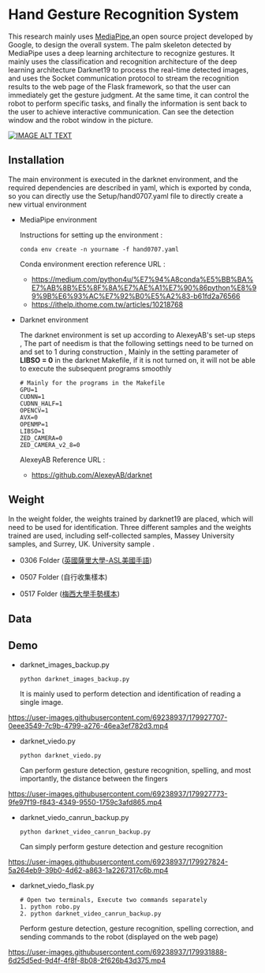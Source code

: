 # Hand Gesture Recognition System

This research mainly uses [MediaPipe](https://google.github.io/mediapipe/),an open source project developed by Google, to design the overall system. The palm skeleton detected by MediaPipe uses a deep learning architecture to recognize gestures. It mainly uses the classification and recognition architecture of the deep learning architecture Darknet19 to process the real-time detected images, and uses the Socket communication protocol to stream the recognition results to the web page of the Flask framework, so that the user can immediately get the gesture judgment. At the same time, it can control the robot to perform specific tasks, and finally the information is sent back to the user to achieve interactive communication. Can see the detection window and the robot window in the picture.

[![IMAGE ALT TEXT ](https://user-images.githubusercontent.com/69238937/180014528-ea1cb9ff-20a8-4c89-a7c0-9b2a3e8ef9dd.png)](https://youtu.be/J3_uRAxIRy4 "Hand Gesture Recognition System" )


## Installation

  The main environment is executed in the darknet environment, and the required dependencies are described in yaml, which is exported by conda, so you can directly use the Setup/hand0707.yaml file to directly create a new virtual environment

* MediaPipe environment

  Instructions for setting up the environment :
  
  ```P
  conda env create -n yourname -f hand0707.yaml
  ```

  Conda environment erection reference URL : 
  * <https://medium.com/python4u/%E7%94%A8conda%E5%BB%BA%E7%AB%8B%E5%8F%8A%E7%AE%A1%E7%90%86python%E8%99%9B%E6%93%AC%E7%92%B0%E5%A2%83-b61fd2a76566>
  * <https://ithelp.ithome.com.tw/articles/10218768>

* Darknet environment

  The darknet environment is set up according to AlexeyAB's set-up steps , The part of needism is that the following settings need to be turned on and set to 1 during construction , Mainly in the setting parameter of **LIBSO = 0** in the darknet Makefile, if it is not turned on, it will not be able to execute the subsequent programs smoothly

  ```P
  # Mainly for the programs in the Makefile
  GPU=1
  CUDNN=1
  CUDNN_HALF=1
  OPENCV=1
  AVX=0
  OPENMP=1
  LIBSO=1
  ZED_CAMERA=0
  ZED_CAMERA_v2_8=0
  ```
  
  AlexeyAB Reference URL :
  
  * <https://github.com/AlexeyAB/darknet>

## Weight

  In the weight folder, the weights trained by darknet19 are placed, which will need to be used for identification. Three different samples and the weights trained are used, including self-collected samples, Massey University samples, and Surrey, UK. University sample .
       
  * 0306 Folder ([英國薩里大學-ASL美國手語](https://www.kaggle.com/datasets/mrgeislinger/asl-rgb-depth-fingerspelling-spelling-it-out))

  * 0507 Folder (自行收集樣本)
  
  * 0517 Folder ([梅西大學手勢樣本](https://www.massey.ac.nz/~albarcza/gesture_dataset2012.html))

## Data


## Demo

* darknet_images_backup.py

  ```P
  python darknet_images_backup.py
  ```

  It is mainly used to perform detection and identification of reading a single image.

https://user-images.githubusercontent.com/69238937/179927707-0eee3549-7c9b-4799-a276-46ea3ef782d3.mp4 

* darknet_viedo.py

  ```P
  python darknet_viedo.py
  ```

  Can perform gesture detection, gesture recognition, spelling, and most importantly, the distance between the fingers

https://user-images.githubusercontent.com/69238937/179927773-9fe97f19-f843-4349-9550-1759c3afd865.mp4

* darknet_viedo_canrun_backup.py

  ```P
  python darknet_video_canrun_backup.py
  ```

  Can simply perform gesture detection and gesture recognition

https://user-images.githubusercontent.com/69238937/179927824-5a264eb9-39b0-4d62-a863-1a2267317c6b.mp4

* darknet_viedo_flask.py

  ```P
  # Open two terminals, Execute two commands separately
  1. python robo.py
  2. python darknet_video_canrun_backup.py
  ```
  
  Perform gesture detection, gesture recognition, spelling correction, and sending commands to the robot (displayed on the web page)

https://user-images.githubusercontent.com/69238937/179931888-6d25d5ed-9d4f-4f8f-8b08-2f626b43d375.mp4



